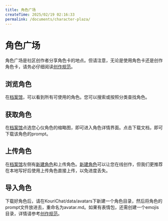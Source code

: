```yaml
---
title: 角色广场
createTime: 2025/02/19 02:16:33
permalink: /documents/character-plaza/
---
```


# 角色广场

角色广场是社区创作者分享角色卡的地点。但请注意，无论是使用角色卡还是创作角色卡，请务必仔细阅读[创作规范](https://avatars.kourichat.com/#/rules)。

## 浏览角色
在[档案馆](https://avatars.kourichat.com/#/archive)，可以看到所有可使用的角色。您可以搜索或按照分类查找角色。

## 获取角色
在[档案馆](https://avatars.kourichat.com/#/archive)点选您心仪角色的缩略图，即可进入角色详情界面。点击下载文档，即可下载该角色的prompt。

## 上传角色
在[档案馆](https://avatars.kourichat.com/#/archive)左侧有[新建角色](https://avatars.kourichat.com/#/archive/create)和上传角色。[新建角色](https://avatars.kourichat.com/#/archive/create)可以让您在线创作，但我们更推荐在本地写好后使用上传角色直接上传，以免进度丢失。

## 导入角色 
下载好角色后，请在KouriChat/data/avatars下新建一个角色目录，然后将角色的prompt文件放进去，重命名为avatar.md。如果有表情包，还需创建一个emojis目录，详情请参考[创作规范](https://avatars.kourichat.com/#/rules)。
